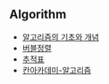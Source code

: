 ## Algorithm

+ [알고리즘의 기초와 개념](./algorithm-basics-and-concepts.md)
+ [버블정렬](./bubble-sort.md)
+ [추적표](./trace-table.md)
+ [칸아카데미-알고리즘 ](./khan-academy-algorithm.mds)